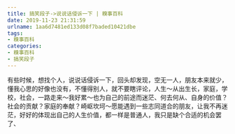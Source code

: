 ```yaml
---
title: 搞笑段子->说说话侵诉一下 | 糗事百科
date: 2019-11-23 21:31:59
urlname: 1aa6d7481ed133d08f7baded10421dbe
tags: 
- 糗事百科
categories:
- 糗事百科
- 搞笑段子
---
```

有些时候，想找个人，说说话侵诉一下，回头却发现，空无一人，朋友本来就少，懂我心思的好像也没有，不懂得别人，就不要瞎评论，人生～从出生长，家庭，学校，社会，一路走来～我好累～也为自己的前途而迷茫、何去何从、自身的价值？社会的贡献？家庭的奉献？崎岖坎坷～愿能遇到一些志同道合的朋友，让我不再迷茫，好好的体现出自己的人生价值，都一样是普通人，我只是缺个合适的机会罢了、


